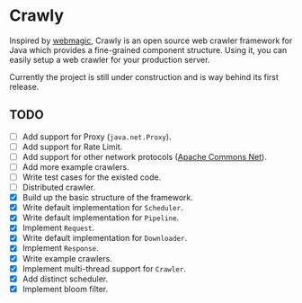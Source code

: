 # Crawly

Inspired by [webmagic](https://github.com/code4craft/webmagic), Crawly is an open source web crawler framework for Java which provides a fine-grained component structure. Using it, you can easily setup a web crawler for your production server.

Currently the project is still under construction and is way behind its first release.

## TODO

- [ ] Add support for Proxy (`java.net.Proxy`).
- [ ] Add support for Rate Limit.
- [ ] Add support for other network protocols ([Apache Commons Net](http://commons.apache.org/proper/commons-net/index.html)).
- [ ] Add more example crawlers.
- [ ] Write test cases for the existed code.
- [ ] Distributed crawler.
- [x] Build up the basic structure of the framework.
- [x] Write default implementation for `Scheduler`.
- [x] Write default implementation for `Pipeline`.
- [x] Implement `Request`.
- [x] Write default implementation for `Downloader`.
- [x] Implement `Response`.
- [x] Write example crawlers.
- [x] Implement multi-thread support for `Crawler`.
- [x] Add distinct scheduler.
- [x] Implement bloom filter.
